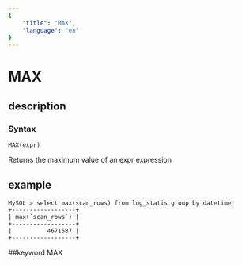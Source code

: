 ```yaml
---
{
    "title": "MAX",
    "language": "en"
}
---
```


# MAX
## description
### Syntax

`MAX(expr)`


Returns the maximum value of an expr expression

## example
```
MySQL > select max(scan_rows) from log_statis group by datetime;
+------------------+
| max(`scan_rows`) |
+------------------+
|          4671587 |
+------------------+
```
##keyword
MAX
